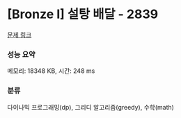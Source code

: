 # [Bronze I] 설탕 배달 - 2839 

[문제 링크](https://www.acmicpc.net/problem/2839) 

### 성능 요약

메모리: 18348 KB, 시간: 248 ms

### 분류

다이나믹 프로그래밍(dp), 그리디 알고리즘(greedy), 수학(math)

